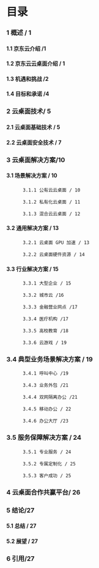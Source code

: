# 目录

### 1 概述 / 1

####           1.1 京东云介绍 /1

####           1.2 京东云云桌面介绍 / 1

#### 1.3 机遇和挑战 /2

####           1.4 目标和承诺 /4

### 2 云桌面技术/ 5

####           2.1 云桌面基础技术 / 5

####           2.2 云桌面安全技术 / 7

### 3 云桌面解决方案/10

####           3.1 场景解决方案 / 10

          3.1.1 公有云云桌面 / 10

          3.1.2 私有化云桌面 / 11

          3.1.3 混合云云桌面 / 12

####           3.2  通用解决方案 / 13

          3.2.1 云桌面 GPU 加速 / 13

          3.2.2 云桌面硬件资源 / 14

####           3.3 行业解决方案 / 15

          3.3.1 大型企业 / 15

          3.3.2 城市云 /16

          3.3.3 金融营业网点 /17

          3.3.4 医疗机构 /17

          3.3.5 高校教育 /18

          3.3.6 云游戏 / 19

###           3.4 典型业务场景解决方案 / 19

          3.4.1 呼叫中心 /19

          3.4.3 业务外包 /21

          3.4.4 双网隔离办公 /21

          3.4.5 移动办公 / 22

          3.4.6 办公大厅 /23

###           3.5 服务保障解决方案 / 24

          3.5.1 专业服务 / 24

          3.5.2 专属定制化 / 25

          3.5.3 客户成功 / 25

### 4 云桌面合作共赢平台/ 26

### 5 结论/27

####           5.1 总结 / 27

####           5.2 展望 / 27

### 6 引用/27
